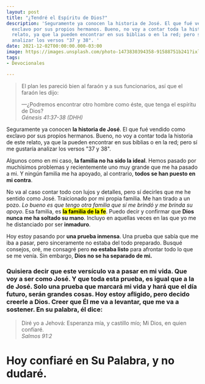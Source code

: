 ```yaml
---
layout: post
title: "¿Tendré el Espíritu de Dios?"
description: 'Seguramente ya conocen la historia de José. El que fué vendido como
  exclavo por sus propios hermanos. Bueno, no voy a contar toda la historia de este
  relato, ya que la pueden encontrar en sus biblias o en la red; pero sí me gustaría
  analizar los versos "37 y 38". '
date: 2021-12-02T00:00:00.000-03:00
image: https://images.unsplash.com/photo-1473830394358-91588751b241?ixlib=rb-1.2.1&ixid=MnwxMjA3fDB8MHxwaG90by1wYWdlfHx8fGVufDB8fHx8&auto=format&fit=crop&w=870&q=80
tags:
- Devocionales

---
```

> El plan les pareció bien al faraón y a sus funcionarios, así que el faraón les dijo:
>
> —¿Podremos encontrar otro hombre como éste, que tenga el espíritu de Dios?  
> <cite>Génesis 41:37-38 (DHH)</cite>

Seguramente ya conocen **la historia de José**. El que fué vendido como exclavo por sus propios hermanos. Bueno, no voy a contar toda la historia de este relato, ya que la pueden encontrar en sus biblias o en la red; pero sí me gustaría analizar los versos "37 y 38".

Algunos como en mi caso, **la familia no ha sido la ideal**. Hemos pasado por muchísimos problemas y recientemente uno muy grande que me ha pasado a mi. Y ningún familia me ha apoyado, al contrario, **todos se han puesto en mi contra**.

No va al caso contar todo con lujos y detalles, pero sí decirles que me he sentido como José. Traicionado por mi propia familia. Me han tirado a un pozo. _Lo bueno es que tengo otra familia que sí me brindó y me brinda su apoyo_. Esa familia, es **<mark>la familia de la fe</mark>**. Puedo decir y confirmar que **Dios nunca me ha soltado su mano**. Incluyo en aquellas veces en las que yo me he distanciado por ser **inmaduro**.

Hoy estoy pasando por **una prueba inmensa**. Una prueba que sabía que me iba a pasar, pero sinceramente no estaba del todo preparado. Busqué consejos, oré, me consagré pero **no estaba listo** para afrontar todo lo que se me venía. Sin embargo, **Dios no se ha separado de mi.**

### **Quisiera decir que este versículo va a pasar en mi vida. Que voy a ser como José. Y que toda esta prueba, es igual que a la de José. Solo una prueba que marcará mi vida y hará que el día futuro, serán grandes cosas. Hoy estoy afligido, pero decido creerle a Dios. Creer que Él me va a levantar, que me va a sostener. En su palabra, él dice:**

> Diré yo a Jehová: Esperanza mía, y castillo mío; Mi Dios, en quien confiaré.  
> <cite>Salmos 91:2</cite>

# **Hoy confiaré en Su Palabra, y no dudaré.**